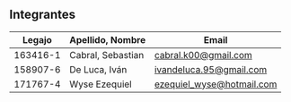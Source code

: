 ## Integrantes
Legajo       |  Apellido, Nombre | Email
------------ | ----------------- | ------
163416-1     | Cabral, Sebastian | cabral.k00@gmail.com
158907-6     | De Luca, Iván     | ivandeluca.95@gmail.com
171767-4     | Wyse Ezequiel     | ezequiel_wyse@hotmail.com

